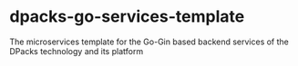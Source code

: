 # dpacks-go-services-template
 The microservices template for the Go-Gin based backend services of the DPacks technology and its platform
